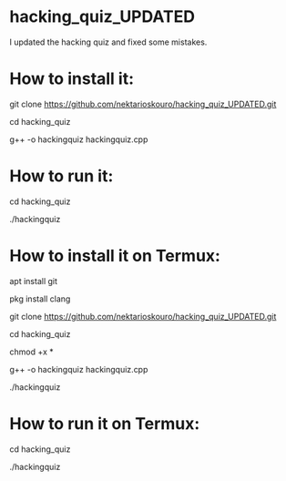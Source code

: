 # hacking_quiz_UPDATED
I updated the hacking quiz and fixed some mistakes.

# How to install it:

git clone https://github.com/nektarioskouro/hacking_quiz_UPDATED.git

cd hacking_quiz

g++ -o hackingquiz hackingquiz.cpp

# How to run it:

cd hacking_quiz

./hackingquiz

# How to install it on Termux:

apt install git

pkg install clang

git clone https://github.com/nektarioskouro/hacking_quiz_UPDATED.git

cd hacking_quiz

chmod +x *

g++ -o hackingquiz hackingquiz.cpp

./hackingquiz

# How to run it on Termux:

cd hacking_quiz

./hackingquiz
